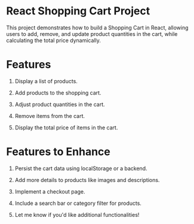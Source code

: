 # React Shopping Cart Project

This project demonstrates how to build a Shopping Cart in React, allowing users to add, remove, and update product quantities in the cart, while calculating the total price dynamically.

# Features

1. Display a list of products.

2. Add products to the shopping cart.

3. Adjust product quantities in the cart.

4. Remove items from the cart.

5. Display the total price of items in the cart.


# Features to Enhance

1. Persist the cart data using localStorage or a backend.

2. Add more details to products like images and descriptions.

3. Implement a checkout page.

4. Include a search bar or category filter for products.

5. Let me know if you'd like additional functionalities!